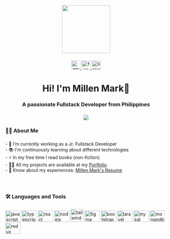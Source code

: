 <div align="center">
  <img height="150" src="https://camo.githubusercontent.com/62da68eb62b1e5f175f7d1f0191dd89a653d7908feb22d37d4a0ab07365d6791/68747470733a2f2f6d656469612e67697068792e636f6d2f6d656469612f4d3967624264396e6244724f5475314d71782f67697068792e676966"  />
</div>

###

<div align="center">
  <a href="mailto:aquino.millenmark@gmail.com" target="_blank">
    <img src="https://img.shields.io/static/v1?message=Gmail&logo=gmail&label=&color=282a36&logoColor=D14836&labelColor=&style=for-the-badge" height="28" alt="gmail logo"  />
  </a>
  <a href="https://www.facebook.com/aquino.millenmark" target="_blank">
    <img src="https://img.shields.io/static/v1?message=Facebook&logo=facebook&label=&color=282a36&logoColor=2CA5E0&labelColor=&style=for-the-badge" height="28" alt="facebook logo"  />
  </a>
  <a href="https://www.linkedin.com/in/millen-mark-aquino/" target="_blank">
    <img src="https://img.shields.io/static/v1?message=LinkedIn&logo=linkedin&label=&color=282a36&logoColor=2CA5E0&labelColor=&style=for-the-badge" height="28" alt="linkedin logo"  />
  </a>
</div>

###

<h1 align="center">Hi! I'm Millen Mark👋</h1>
<h3 align="center">A passionate Fullstack Developer from Philippines</h3>

###

<div align="center">
  <img src="https://visitor-badge.laobi.icu/badge?page_id=Millenmark.Millenmark&left_text=Visitors"  />
</div>

###

<h3 align="left">👩‍💻  About Me</h3>

###

<p align="left">
  - 🔭 I’m currently working as a Jr. Fullstack Developer<br>
  - 📚 I'm continuously learning about different technologies<br>
  - ⚡ In my free time I read books (non-fiction)<br>
  - 👨‍💻 All my projects are available at my <a href="https://millenmark.github.io/portfolio/">Portfolio</a><br>
  - 📄 Know about my experiences: <a href="https://drive.google.com/file/d/1QzqVc4CGAYwiGYOZL1EdVlVLeCTvauHf/view?usp=sharing">Millen Mark's Resume<a/><br>
</p>

###

<br clear="both">

<h3 align="left">🛠 Languages and Tools</h3>

###

<div align="left">
  <img src="https://cdn.jsdelivr.net/gh/devicons/devicon/icons/javascript/javascript-original.svg" height="35" width="47" alt="javascript logo"  />
  <img src="https://cdn.jsdelivr.net/gh/devicons/devicon/icons/typescript/typescript-original.svg" height="35" width="47" alt="typescript logo"  />
  <img src="https://cdn.jsdelivr.net/gh/devicons/devicon/icons/react/react-original.svg" height="35" width="47" alt="react logo"  />
  <img src="https://cdn.jsdelivr.net/gh/devicons/devicon/icons/nodejs/nodejs-original.svg" height="35" width="47" alt="nodejs logo"  />
<!--   <img src="https://cdn.jsdelivr.net/gh/devicons/devicon/icons/python/python-original.svg" height="35" width="47" alt="python logo"  /> -->
  <img src="https://www.vectorlogo.zone/logos/tailwindcss/tailwindcss-icon.svg" alt="tailwind" width="40" height="40"/>
  <img src="https://cdn.jsdelivr.net/gh/devicons/devicon/icons/figma/figma-original.svg" height="35" width="47" alt="figma logo"  />
<!--   <img src="https://cdn.jsdelivr.net/gh/devicons/devicon/icons/vscode/vscode-original.svg" height="35" width="47" alt="vscode logo"  /> -->
  <img src="https://cdn.jsdelivr.net/gh/devicons/devicon/icons/bootstrap/bootstrap-original.svg" height="35" width="47" alt="bootstrap logo"  />
<!--   <img src="https://cdn.jsdelivr.net/gh/devicons/devicon/icons/canva/canva-original.svg" height="35" width="47" alt="canva logo"  /> -->
<!--   <img src="https://cdn.jsdelivr.net/gh/devicons/devicon/icons/cplusplus/cplusplus-original.svg" height="35" width="47" alt="cplusplus logo"  /> -->
<!--   <img src="https://cdn.jsdelivr.net/gh/devicons/devicon/icons/docker/docker-original.svg" height="35" width="47" alt="docker logo"  /> -->
<!--   <img src="https://cdn.jsdelivr.net/gh/devicons/devicon/icons/django/django-plain.svg" height="35" width="47" alt="django logo"  /> -->
<!--   <img src="https://cdn.jsdelivr.net/gh/devicons/devicon/icons/dot-net/dot-net-original.svg" height="35" width="47" alt="dot-net logo"  /> -->
<!--   <img src="https://cdn.jsdelivr.net/gh/devicons/devicon/icons/dotnetcore/dotnetcore-original.svg" height="35" width="47" alt="dotnetcore logo"  /> -->
<!--   <img src="https://cdn.jsdelivr.net/gh/devicons/devicon/icons/firebase/firebase-plain.svg" height="35" width="47" alt="firebase logo"  /> -->
<!--   <img src="https://cdn.jsdelivr.net/gh/devicons/devicon/icons/flutter/flutter-original.svg" height="35" width="47" alt="flutter logo"  /> -->
<!--   <img src="https://cdn.jsdelivr.net/gh/devicons/devicon/icons/git/git-original.svg" height="35" width="47" alt="git logo"  /> -->
<!--   <img src="https://cdn.jsdelivr.net/gh/devicons/devicon/icons/java/java-original.svg" height="35" width="47" alt="java logo"  /> -->
  <img src="https://cdn.jsdelivr.net/gh/devicons/devicon/icons/laravel/laravel-plain.svg" height="35" width="47" alt="laravel logo"  />
<!--   <img src="https://cdn.jsdelivr.net/gh/devicons/devicon/icons/less/less-plain-wordmark.svg" height="35" width="47" alt="less logo"  /> -->
  <img src="https://cdn.jsdelivr.net/gh/devicons/devicon/icons/mysql/mysql-original.svg" height="35" width="47" alt="mysql logo"  />
  <img src="https://cdn.jsdelivr.net/gh/devicons/devicon/icons/mongodb/mongodb-original.svg" height="35" width="47" alt="mongodb logo"  />
<!--   <img src="https://cdn.jsdelivr.net/gh/devicons/devicon/icons/npm/npm-original-wordmark.svg" height="35" width="47" alt="npm logo"  /> -->
  <img src="https://cdn.jsdelivr.net/gh/devicons/devicon/icons/redux/redux-original.svg" height="35" width="47" alt="redux logo"  />
</div>
